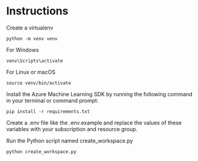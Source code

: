 # Instructions

Create a virtualenv

```console
python -m venv venv
```

For Windows
```
venv\Scripts\activate
```

For Linux or macOS
```
source venv/bin/activate
```

Install the Azure Machine Learning SDK by running the following command in your terminal or command prompt:

```console
pip install -r requirements.txt
```

Create a .env file like the .env.example and replace the values of these variables with your subscription and resource group.

Run the Python script named create_workspace.py

```python
python create_workspace.py
```